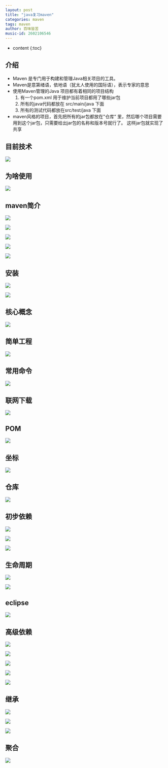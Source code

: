 ```yaml
---
layout: post
title: "java复习maven"
categories: maven
tags: maven
author: 百味皆苦
music-id: 2602106546
---
```


* content
{:toc}
## 介绍

- Maven 是专门用于构建和管理Java相关项目的工具。
- Maven是意第绪语，依地语（犹太人使用的国际语），表示专家的意思
- 使用Maven管理的Java 项目都有着相同的项目结构
  1. 有一个pom.xml 用于维护当前项目都用了哪些jar包
  2. 所有的java代码都放在 src/main/java 下面
  3. 所有的测试代码都放在src/test/java 下面
- maven风格的项目，首先把所有的jar包都放在"仓库“ 里，然后哪个项目需要用到这个jar包，只需要给出jar包的名称和版本号就行了。 这样jar包就实现了共享

## 目前技术

![](https://raw.githubusercontent.com/BaiWeiJieKu/BaiWeiJieKu.github.io/master/images/m1.png)

## 为啥使用

![](https://raw.githubusercontent.com/BaiWeiJieKu/BaiWeiJieKu.github.io/master/images/m2.png)

## maven简介

![](https://raw.githubusercontent.com/BaiWeiJieKu/BaiWeiJieKu.github.io/master/images/m3.1.png)

![](https://raw.githubusercontent.com/BaiWeiJieKu/BaiWeiJieKu.github.io/master/images/m3.2.png)

![](https://raw.githubusercontent.com/BaiWeiJieKu/BaiWeiJieKu.github.io/master/images/m3.3.png)

![](https://raw.githubusercontent.com/BaiWeiJieKu/BaiWeiJieKu.github.io/master/images/m3.4.png)

![](https://raw.githubusercontent.com/BaiWeiJieKu/BaiWeiJieKu.github.io/master/images/m3.5.png)

## 安装

![](https://raw.githubusercontent.com/BaiWeiJieKu/BaiWeiJieKu.github.io/master/images/m4.png)

![](https://raw.githubusercontent.com/BaiWeiJieKu/BaiWeiJieKu.github.io/master/images/m4.2.png)

## 核心概念

![](https://raw.githubusercontent.com/BaiWeiJieKu/BaiWeiJieKu.github.io/master/images/m5.png)

## 简单工程

![](https://raw.githubusercontent.com/BaiWeiJieKu/BaiWeiJieKu.github.io/master/images/m6.png)

## 常用命令

![](https://raw.githubusercontent.com/BaiWeiJieKu/BaiWeiJieKu.github.io/master/images/m7.png)

## 联网下载

![](https://raw.githubusercontent.com/BaiWeiJieKu/BaiWeiJieKu.github.io/master/images/m8.png)

## POM

![](https://raw.githubusercontent.com/BaiWeiJieKu/BaiWeiJieKu.github.io/master/images/m9.png)

## 坐标

![](https://raw.githubusercontent.com/BaiWeiJieKu/BaiWeiJieKu.github.io/master/images/m10.png)

## 仓库

![](https://raw.githubusercontent.com/BaiWeiJieKu/BaiWeiJieKu.github.io/master/images/m11.png)

## 初步依赖

![](https://raw.githubusercontent.com/BaiWeiJieKu/BaiWeiJieKu.github.io/master/images/m12.png)

![](https://raw.githubusercontent.com/BaiWeiJieKu/BaiWeiJieKu.github.io/master/images/m12.2.png)

![](https://raw.githubusercontent.com/BaiWeiJieKu/BaiWeiJieKu.github.io/master/images/m12.3.png)

## 生命周期

![](https://raw.githubusercontent.com/BaiWeiJieKu/BaiWeiJieKu.github.io/master/images/m13.png)

![](https://raw.githubusercontent.com/BaiWeiJieKu/BaiWeiJieKu.github.io/master/images/m13.2.png)



## eclipse

![](https://raw.githubusercontent.com/BaiWeiJieKu/BaiWeiJieKu.github.io/master/images/m14.png)

## 高级依赖

![](https://raw.githubusercontent.com/BaiWeiJieKu/BaiWeiJieKu.github.io/master/images/m15.png)

![](https://raw.githubusercontent.com/BaiWeiJieKu/BaiWeiJieKu.github.io/master/images/m15.2.png)

![](https://raw.githubusercontent.com/BaiWeiJieKu/BaiWeiJieKu.github.io/master/images/m15.3.png)

![](https://raw.githubusercontent.com/BaiWeiJieKu/BaiWeiJieKu.github.io/master/images/m15.4.png)

![](https://raw.githubusercontent.com/BaiWeiJieKu/BaiWeiJieKu.github.io/master/images/m15.5.png)

## 继承

![](https://raw.githubusercontent.com/BaiWeiJieKu/BaiWeiJieKu.github.io/master/images/m16.png)

![](https://raw.githubusercontent.com/BaiWeiJieKu/BaiWeiJieKu.github.io/master/images/m16.2.png)

![](https://raw.githubusercontent.com/BaiWeiJieKu/BaiWeiJieKu.github.io/master/images/m16.3.png)



## 聚合

![](https://raw.githubusercontent.com/BaiWeiJieKu/BaiWeiJieKu.github.io/master/images/m17.png)





